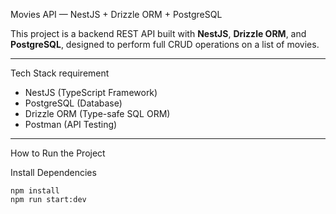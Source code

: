 Movies API — NestJS + Drizzle ORM + PostgreSQL

This project is a backend REST API built with **NestJS**, **Drizzle ORM**, and **PostgreSQL**, designed to perform full CRUD operations on a list of movies.

---

Tech Stack requirement

- NestJS (TypeScript Framework)
- PostgreSQL (Database)
- Drizzle ORM (Type-safe SQL ORM)
- Postman (API Testing)

---

How to Run the Project

Install Dependencies

```CMD
npm install
npm run start:dev
